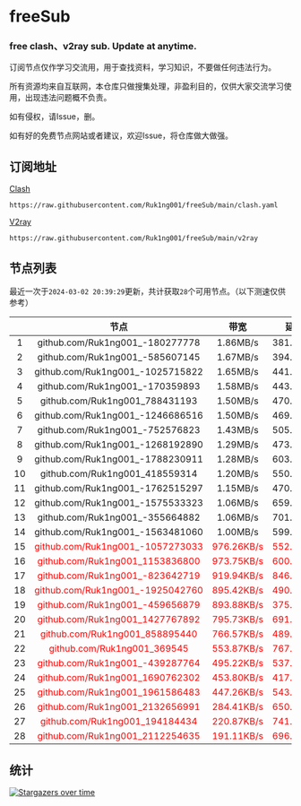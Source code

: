 # freeSub
### free clash、v2ray sub. Update at anytime.

订阅节点仅作学习交流用，用于查找资料，学习知识，不要做任何违法行为。

所有资源均来自互联网，本仓库只做搜集处理，非盈利目的，仅供大家交流学习使用，出现违法问题概不负责。

如有侵权，请Issue，删。

如有好的免费节点网站或者建议，欢迎Issue，将仓库做大做强。

## 订阅地址
[Clash](https://raw.githubusercontent.com/Ruk1ng001/freeSub/main/clash.yaml)
```
https://raw.githubusercontent.com/Ruk1ng001/freeSub/main/clash.yaml
```
[V2ray](https://raw.githubusercontent.com/Ruk1ng001/freeSub/main/v2ray)
```
https://raw.githubusercontent.com/Ruk1ng001/freeSub/main/v2ray
```

## 节点列表

最近一次于`2024-03-02 20:39:29`更新，共计获取`28`个可用节点。（以下测速仅供参考）

|  | 节点 | 带宽 | 延迟 |
|:-:|:--:|:--:|:--:|
 | 1 | github.com/Ruk1ng001_-180277778 | 1.86MB/s | 381.00ms |
 | 2 | github.com/Ruk1ng001_-585607145 | 1.67MB/s | 394.00ms |
 | 3 | github.com/Ruk1ng001_-1025715822 | 1.65MB/s | 441.00ms |
 | 4 | github.com/Ruk1ng001_-170359893 | 1.58MB/s | 443.00ms |
 | 5 | github.com/Ruk1ng001_788431193 | 1.50MB/s | 470.00ms |
 | 6 | github.com/Ruk1ng001_-1246686516 | 1.50MB/s | 469.00ms |
 | 7 | github.com/Ruk1ng001_-752576823 | 1.43MB/s | 505.00ms |
 | 8 | github.com/Ruk1ng001_-1268192890 | 1.29MB/s | 473.00ms |
 | 9 | github.com/Ruk1ng001_-1788230911 | 1.28MB/s | 603.00ms |
 | 10 | github.com/Ruk1ng001_418559314 | 1.20MB/s | 550.00ms |
 | 11 | github.com/Ruk1ng001_-1762515297 | 1.15MB/s | 470.00ms |
 | 12 | github.com/Ruk1ng001_-1575533323 | 1.06MB/s | 659.00ms |
 | 13 | github.com/Ruk1ng001_-355664882 | 1.06MB/s | 701.00ms |
 | 14 | github.com/Ruk1ng001_-1563481060 | 1.00MB/s | 599.00ms |
 | 15 | <font color=red>github.com/Ruk1ng001_-1057273033</font> | <font color=red>976.26KB/s</font> | <font color=red>552.00ms</font> |
 | 16 | <font color=red>github.com/Ruk1ng001_1153836800</font> | <font color=red>973.75KB/s</font> | <font color=red>600.00ms</font> |
 | 17 | <font color=red>github.com/Ruk1ng001_-823642719</font> | <font color=red>919.94KB/s</font> | <font color=red>846.00ms</font> |
 | 18 | <font color=red>github.com/Ruk1ng001_-1925042760</font> | <font color=red>895.42KB/s</font> | <font color=red>490.00ms</font> |
 | 19 | <font color=red>github.com/Ruk1ng001_-459656879</font> | <font color=red>893.88KB/s</font> | <font color=red>375.00ms</font> |
 | 20 | <font color=red>github.com/Ruk1ng001_1427767892</font> | <font color=red>795.73KB/s</font> | <font color=red>691.00ms</font> |
 | 21 | <font color=red>github.com/Ruk1ng001_858895440</font> | <font color=red>766.57KB/s</font> | <font color=red>489.00ms</font> |
 | 22 | <font color=red>github.com/Ruk1ng001_369545</font> | <font color=red>553.87KB/s</font> | <font color=red>767.00ms</font> |
 | 23 | <font color=red>github.com/Ruk1ng001_-439287764</font> | <font color=red>495.22KB/s</font> | <font color=red>537.00ms</font> |
 | 24 | <font color=red>github.com/Ruk1ng001_1690762302</font> | <font color=red>453.80KB/s</font> | <font color=red>417.00ms</font> |
 | 25 | <font color=red>github.com/Ruk1ng001_1961586483</font> | <font color=red>447.26KB/s</font> | <font color=red>543.00ms</font> |
 | 26 | <font color=red>github.com/Ruk1ng001_2132656991</font> | <font color=red>284.41KB/s</font> | <font color=red>650.00ms</font> |
 | 27 | <font color=red>github.com/Ruk1ng001_194184434</font> | <font color=red>220.87KB/s</font> | <font color=red>741.00ms</font> |
 | 28 | <font color=red>github.com/Ruk1ng001_2112254635</font> | <font color=red>191.11KB/s</font> | <font color=red>696.00ms</font> |


## 统计

[![Stargazers over time](https://starchart.cc/Ruk1ng001/freeSub.svg)](https://starchart.cc/Ruk1ng001/freeSub)